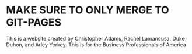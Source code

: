 MAKE SURE TO ONLY MERGE TO GIT-PAGES
=======
This is a website created by Christopher Adams, Rachel Lamancusa, Duke Duhon, and Arley Yerkey. This is for the Business Professionals of America
